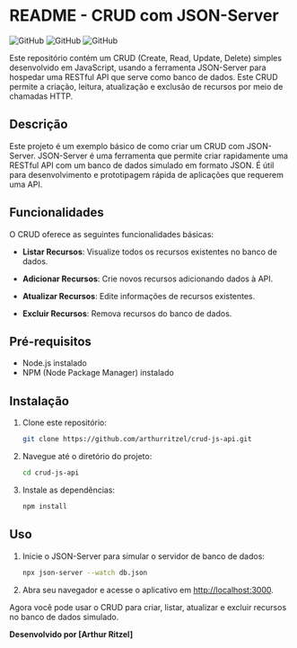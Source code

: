 # README - CRUD com JSON-Server

![GitHub](https://img.shields.io/github/issues/arthurritzel/crud-js-api)
![GitHub](https://img.shields.io/github/forks/arthurritzel/crud-js-api)
![GitHub](https://img.shields.io/github/stars/arthurritzel/crud-js-api)

Este repositório contém um CRUD (Create, Read, Update, Delete) simples desenvolvido em JavaScript, usando a ferramenta JSON-Server para hospedar uma RESTful API que serve como banco de dados. Este CRUD permite a criação, leitura, atualização e exclusão de recursos por meio de chamadas HTTP.

## Descrição

Este projeto é um exemplo básico de como criar um CRUD com JSON-Server. JSON-Server é uma ferramenta que permite criar rapidamente uma RESTful API com um banco de dados simulado em formato JSON. É útil para desenvolvimento e prototipagem rápida de aplicações que requerem uma API.

## Funcionalidades

O CRUD oferece as seguintes funcionalidades básicas:

- **Listar Recursos**: Visualize todos os recursos existentes no banco de dados.

- **Adicionar Recursos**: Crie novos recursos adicionando dados à API.

- **Atualizar Recursos**: Edite informações de recursos existentes.

- **Excluir Recursos**: Remova recursos do banco de dados.

## Pré-requisitos

- Node.js instalado
- NPM (Node Package Manager) instalado

## Instalação

1. Clone este repositório:

   ```bash
   git clone https://github.com/arthurritzel/crud-js-api.git
   ```

2. Navegue até o diretório do projeto:

   ```bash
   cd crud-js-api
   ```

3. Instale as dependências:

   ```bash
   npm install
   ```

## Uso

1. Inicie o JSON-Server para simular o servidor de banco de dados:

   ```bash
   npx json-server --watch db.json
   ```

2. Abra seu navegador e acesse o aplicativo em [http://localhost:3000](http://localhost:3000).

Agora você pode usar o CRUD para criar, listar, atualizar e excluir recursos no banco de dados simulado.


**Desenvolvido por [Arthur Ritzel]**
